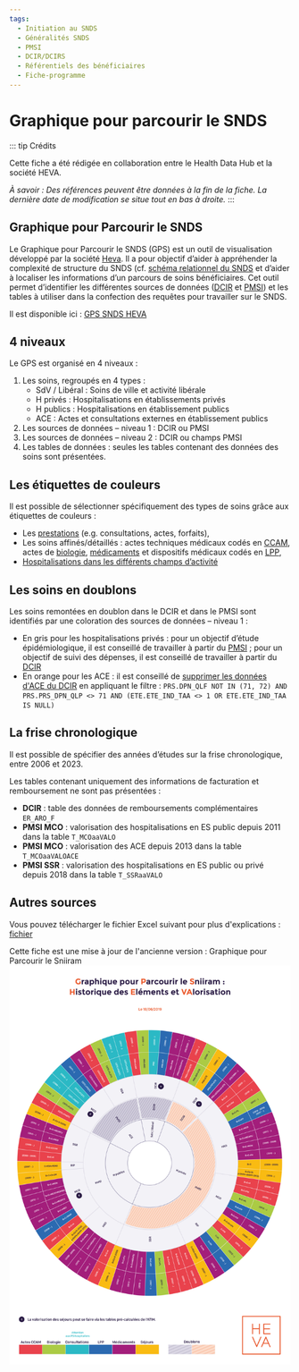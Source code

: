 ```yaml
---
tags:
  - Initiation au SNDS
  - Généralités SNDS
  - PMSI
  - DCIR/DCIRS
  - Référentiels des bénéficiaires
  - Fiche-programme
---
```


# Graphique pour parcourir le SNDS

<TagLinks />

::: tip Crédits

Cette fiche a été rédigée en collaboration entre le Health Data Hub et la société HEVA. 

*À savoir : Des références peuvent être données à la fin de la fiche. La dernière date de modification se situe tout en bas à droite.*
:::

## Graphique pour Parcourir le SNDS

Le Graphique pour Parcourir le SNDS (GPS) est un outil de visualisation développé par la société [Heva](https://hevaweb.com/fr). Il a pour objectif d’aider à appréhender la complexité de structure du SNDS (cf. [schéma relationnel du SNDS](../formation_snds/initiation/schema_relationnel_snds.md) et d’aider à localiser les informations d’un parcours de soins bénéficiaires. Cet outil permet d’identifier les différentes sources de données ([DCIR](../glossaire/DCIR.md)  et [PMSI](../glossaire/PMSI.md)) et les tables à utiliser dans la confection des requêtes pour travailler sur le SNDS.

Il est disponible ici : [GPS SNDS HEVA](https://gps.hevaweb.com/snds/roue)

## 4 niveaux 

Le GPS est organisé en 4 niveaux :

1. Les soins, regroupés en 4 types :
	- SdV / Libéral : Soins de ville et activité libérale
	- H privés : Hospitalisations en établissements privés
	- H publics : Hospitalisations en établissement publics
	- ACE : Actes et consultations externes en établissement publics
2. Les sources de données – niveau 1 : DCIR ou PMSI
3. Les sources de données – niveau 2 : DCIR ou champs PMSI
4. Les tables de données : seules les tables contenant des données des soins sont présentées.

## Les étiquettes de couleurs

Il est possible de sélectionner spécifiquement des types de soins grâce aux étiquettes de couleurs :
- Les [prestations](../fiches/prestation.md) (e.g. consultations, actes, forfaits),
- Les soins affinés/détaillés : actes techniques médicaux codés en [CCAM](../glossaire/CCAM.md), actes de [biologie](../glossaire/NABM.md), [médicaments](../fiches/medicament.md) et dispositifs médicaux codés en [LPP](../fiches/lpp.md),
- [Hospitalisations dans les différents champs d’activité](../fiches/concepts_PMSI.md)

## Les soins en doublons

Les soins remontées en doublon dans le DCIR et dans le PMSI sont identifiés par une coloration des sources de données – niveau 1 :
- En gris pour les hospitalisations privés : pour un objectif d’étude épidémiologique, il est conseillé de travailler à partir du [PMSI](../fiches/requete_type_pmsi_mco.md) ; pour un objectif de suivi des dépenses, il est conseillé de travailler à partir du [DCIR](../fiches/fiche_etab_prives.md)
- En orange pour les ACE : il est conseillé de [supprimer les données d'ACE du DCIR](../fiches/actes_consult_externes.md) en appliquant le filtre : 
`PRS.DPN_QLF NOT IN (71, 72) AND PRS.PRS_DPN_QLP <> 71 AND (ETE.ETE_IND_TAA <> 1 OR ETE.ETE_IND_TAA IS NULL)`

## La frise chronologique

Il est possible de spécifier des années d’études sur la frise chronologique, entre 2006 et 2023.

Les tables contenant uniquement des informations de facturation et remboursement ne sont pas présentées :
- **DCIR** : table des données de remboursements complémentaires `ER_ARO_F`   
- **PMSI MCO** : valorisation des hospitalisations en ES public depuis 2011 dans la table `T_MCOaaVALO`  
- **PMSI MCO** : valorisation des ACE depuis 2013 dans la table `T_MCOaaVALOACE`  
- **PMSI SSR** : valorisation des hospitalisations en ES public ou privé depuis 2018 dans la table `T_SSRaaVALO`

## Autres sources

Vous pouvez télécharger le fichier Excel suivant pour plus d'explications : [fichier](https://docs.google.com/spreadsheets/d/1y-uv6_JGI4iKSseMcUKdOpgAEFrRtw4c/edit?usp=drive_web&ouid=115626680739081169624&rtpof=true)

Cette fiche est une mise à jour de l'ancienne version : Graphique pour Parcourir le Sniiram  
![GPS](/files/HEVA/2019-06-18_HEVA_graph_parcourir_sniiram_MPL-2.0.jpg)


